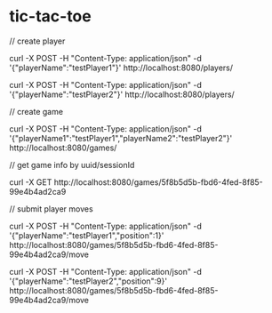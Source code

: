 # tic-tac-toe


// create player


curl -X POST -H "Content-Type: application/json" -d '{"playerName":"testPlayer1"}' http://localhost:8080/players/


curl -X POST -H "Content-Type: application/json" -d '{"playerName":"testPlayer2"}' http://localhost:8080/players/



// create game


curl -X POST -H "Content-Type: application/json" -d '{"playerName1":"testPlayer1","playerName2":"testPlayer2"}' http://localhost:8080/games/



// get game info by uuid/sessionId


curl -X GET http://localhost:8080/games/5f8b5d5b-fbd6-4fed-8f85-99e4b4ad2ca9



// submit player moves


curl -X POST -H "Content-Type: application/json" -d '{"playerName":"testPlayer1","position":1}' http://localhost:8080/games/5f8b5d5b-fbd6-4fed-8f85-99e4b4ad2ca9/move


curl -X POST -H "Content-Type: application/json" -d '{"playerName":"testPlayer2","position":9}' http://localhost:8080/games/5f8b5d5b-fbd6-4fed-8f85-99e4b4ad2ca9/move